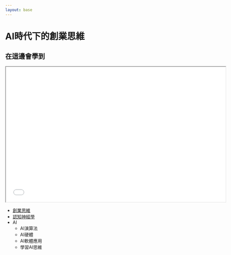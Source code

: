 ```yaml
---
layout: base
---
```


# AI時代下的創業思維

## 在這邊會學到

<iframe src="mermaid.html" width="700" height="430" ></iframe>

* [創業思維](./start-up.mm)
* [認知神經學](./Cognitive%20Neuroscience.mm)
* AI
  * AI演算法
  * AI硬體
  * AI軟體應用
  * 學習AI思維
